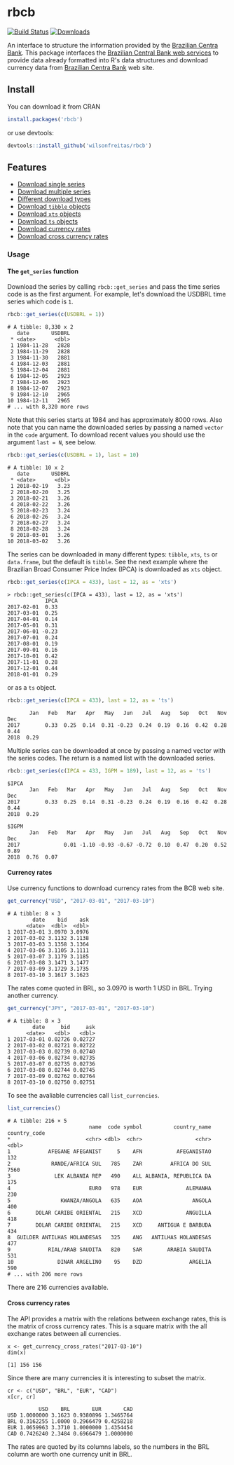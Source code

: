 # rbcb

[![Build Status](https://travis-ci.org/wilsonfreitas/rbcb.svg?branch=master)](https://travis-ci.org/wilsonfreitas/rbcb)
[![Downloads](http://cranlogs.r-pkg.org/badges/rbcb?color=brightgreen)]( https://cran.r-project.org/package=rbcb)

An interface to structure the information provided by the [Brazilian Centra Bank](https://www.bcb.gov.br).
This package interfaces the [Brazilian Central Bank web services](https://www3.bcb.gov.br/sgspub) to provide data already formatted into R's data structures and download currency data 
from [Brazilian Centra Bank](https://www.bcb.gov.br) web site.

## Install

You can download it from CRAN

```r
install.packages('rbcb')
```

or use devtools:

```r
devtools::install_github('wilsonfreitas/rbcb')
```

## Features

- [Download single series](#single-series)
- [Download multiple series](#multiple-series)
- [Different download types](#download-types)
- [Download `tibble` objects](#tibble-objects)
- [Download `xts` objects](#xts-objects)
- [Download `ts` objects](#ts-objects)
- [Download currency rates](#currency-rates)
- [Download cross currency rates](#cross-currency-rates)

### Usage

#### The `get_series` function

<a name="single-series"></a>
Download the series by calling `rbcb::get_series` and pass the time series code is as the first argument.
For example, let's download the USDBRL time series which code is `1`.

```r
rbcb::get_series(c(USDBRL = 1))
```

```
# A tibble: 8,330 x 2
   date       USDBRL
 * <date>      <dbl>
 1 1984-11-28   2828
 2 1984-11-29   2828
 3 1984-11-30   2881
 4 1984-12-03   2881
 5 1984-12-04   2881
 6 1984-12-05   2923
 7 1984-12-06   2923
 8 1984-12-07   2923
 9 1984-12-10   2965
10 1984-12-11   2965
# ... with 8,320 more rows
```

Note that this series starts at 1984 and has approximately 8000 rows.
Also note that you can name the downloaded series by passing a named `vector` in the `code` argument.
To download recent values you should use the argument `last = N`, see below.

<a name="tibble-objects"></a>
```r
rbcb::get_series(c(USDBRL = 1), last = 10)
```

```
# A tibble: 10 x 2
   date       USDBRL
 * <date>      <dbl>
 1 2018-02-19   3.23
 2 2018-02-20   3.25
 3 2018-02-21   3.26
 4 2018-02-22   3.26
 5 2018-02-23   3.24
 6 2018-02-26   3.24
 7 2018-02-27   3.24
 8 2018-02-28   3.24
 9 2018-03-01   3.26
10 2018-03-02   3.26
```

<a name="download-types"></a>
The series can be downloaded in many different types: `tibble`, `xts`, `ts` or `data.frame`, but the default is `tibble`.
See the next example where the Brazilian Broad Consumer Price Index (IPCA) is downloaded as `xts` object.

<a name="xts-objects"></a>
```r
rbcb::get_series(c(IPCA = 433), last = 12, as = 'xts')
```

```
> rbcb::get_series(c(IPCA = 433), last = 12, as = 'xts')
            IPCA
2017-02-01  0.33
2017-03-01  0.25
2017-04-01  0.14
2017-05-01  0.31
2017-06-01 -0.23
2017-07-01  0.24
2017-08-01  0.19
2017-09-01  0.16
2017-10-01  0.42
2017-11-01  0.28
2017-12-01  0.44
2018-01-01  0.29
```

or as a `ts` object.

<a name="ts-objects"></a>
```r
rbcb::get_series(c(IPCA = 433), last = 12, as = 'ts')
```

```
       Jan   Feb   Mar   Apr   May   Jun   Jul   Aug   Sep   Oct   Nov   Dec
2017        0.33  0.25  0.14  0.31 -0.23  0.24  0.19  0.16  0.42  0.28  0.44
2018  0.29                                                                  
```

<a name="multiple-series"></a>
Multiple series can be downloaded at once by passing a named vector with the series codes.
The return is a named list with the downloaded series.

```r
rbcb::get_series(c(IPCA = 433, IGPM = 189), last = 12, as = 'ts')
```

```
$IPCA
       Jan   Feb   Mar   Apr   May   Jun   Jul   Aug   Sep   Oct   Nov   Dec
2017        0.33  0.25  0.14  0.31 -0.23  0.24  0.19  0.16  0.42  0.28  0.44
2018  0.29                                                                  

$IGPM
       Jan   Feb   Mar   Apr   May   Jun   Jul   Aug   Sep   Oct   Nov   Dec
2017              0.01 -1.10 -0.93 -0.67 -0.72  0.10  0.47  0.20  0.52  0.89
2018  0.76  0.07                                                            
```


#### Currency rates

<a name="currency-rates"></a>
Use currency functions to download currency rates from the BCB web site.

```r
get_currency("USD", "2017-03-01", "2017-03-10")
```

```
# A tibble: 8 × 3
        date    bid    ask
      <date>  <dbl>  <dbl>
1 2017-03-01 3.0970 3.0976
2 2017-03-02 3.1132 3.1138
3 2017-03-03 3.1358 3.1364
4 2017-03-06 3.1105 3.1111
5 2017-03-07 3.1179 3.1185
6 2017-03-08 3.1471 3.1477
7 2017-03-09 3.1729 3.1735
8 2017-03-10 3.1617 3.1623
```

The rates come quoted in BRL, so 3.0970 is worth 1 USD in BRL.
Trying another currency.

```r
get_currency("JPY", "2017-03-01", "2017-03-10")
```

```
# A tibble: 8 × 3
        date     bid     ask
      <date>   <dbl>   <dbl>
1 2017-03-01 0.02726 0.02727
2 2017-03-02 0.02721 0.02722
3 2017-03-03 0.02739 0.02740
4 2017-03-06 0.02734 0.02735
5 2017-03-07 0.02735 0.02736
6 2017-03-08 0.02744 0.02745
7 2017-03-09 0.02762 0.02764
8 2017-03-10 0.02750 0.02751
```

To see the avaliable currencies call `list_currencies`.

```r
list_currencies()
```

```
# A tibble: 216 × 5
                          name  code symbol          country_name country_code
*                        <chr> <dbl>  <chr>                 <chr>        <dbl>
1            AFEGANE AFEGANIST     5    AFN           AFEGANISTAO          132
2             RANDE/AFRICA SUL   785    ZAR         AFRICA DO SUL         7560
3              LEK ALBANIA REP   490    ALL ALBANIA, REPUBLICA DA          175
4                         EURO   978    EUR              ALEMANHA          230
5                KWANZA/ANGOLA   635    AOA                ANGOLA          400
6        DOLAR CARIBE ORIENTAL   215    XCD              ANGUILLA          418
7        DOLAR CARIBE ORIENTAL   215    XCD     ANTIGUA E BARBUDA          434
8  GUILDER ANTILHAS HOLANDESAS   325    ANG   ANTILHAS HOLANDESAS          477
9            RIAL/ARAB SAUDITA   820    SAR        ARABIA SAUDITA          531
10              DINAR ARGELINO    95    DZD               ARGELIA          590
# ... with 206 more rows
```

There are 216 currencies available.

#### Cross currency rates

<a name="cross-currency-rates"></a>
The API provides a matrix with the relations between exchange rates, this is the
matrix of cross currency rates.
This is a square matrix with the all exchange rates between all currencies.

```
x <- get_currency_cross_rates("2017-03-10")
dim(x)
```

```
[1] 156 156
```

Since there are many currencies it is interesting to subset the matrix.

```
cr <- c("USD", "BRL", "EUR", "CAD")
x[cr, cr]
```

```
          USD    BRL       EUR       CAD
USD 1.0000000 3.1623 0.9380896 1.3465764
BRL 0.3162255 1.0000 0.2966479 0.4258218
EUR 1.0659963 3.3710 1.0000000 1.4354454
CAD 0.7426240 2.3484 0.6966479 1.0000000
```

The rates are quoted by its columns labels, so the numbers in the BRL column are worth one currency unit in BRL.
